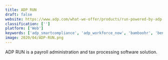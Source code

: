 ```yaml
---
title: ADP RUN
draft: false 
website: https://www.adp.com/what-we-offer/products/run-powered-by-adp
classification: ['']
platform: ['Web']
keywords: ['adp_smartcompliance', 'adp_workforce_now', 'bamboohr', 'benefitfocus', 'clicktime', 'dayforce_hcm', 'gusto', 'justworks', 'kronos_workforce_ready', 'namely', 'oracle_hcm_cloud', 'paychex_flex', 'paycom', 'paycor', 'quickbooks_online', 'surepayroll', 'ultipro', 'wave', 'workforce_now', 'zenefits']
image: 2020/04/ADP-RUN.png
---
```

ADP RUN is a payroll administration and tax processing software solution.